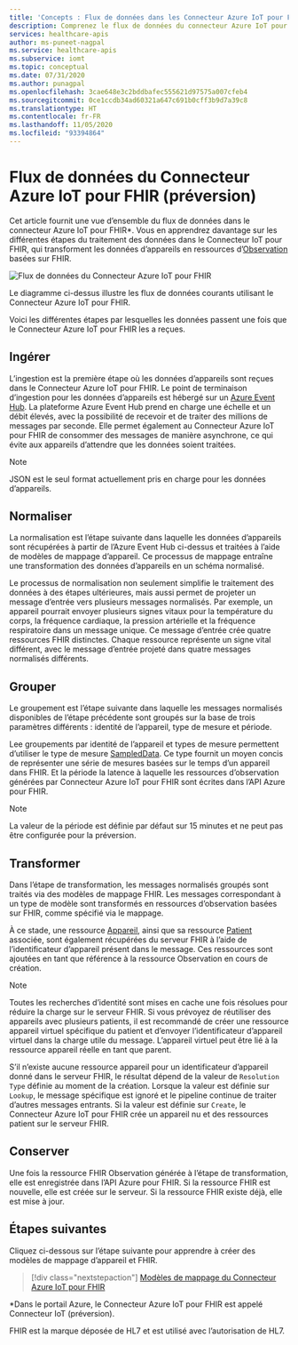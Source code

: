 ```yaml
---
title: 'Concepts : Flux de données dans les Connecteur Azure IoT pour FHIR (préversion) de l’API Azure pour FHIR'
description: Comprenez le flux de données du connecteur Azure IoT pour FHIR (préversion). Le connecteur Azure IoT pour FHIR (préversion) ingère, normalise, regroupe, transforme et conserve des données IoMT sur l’API Azure pour FHIR.
services: healthcare-apis
author: ms-puneet-nagpal
ms.service: healthcare-apis
ms.subservice: iomt
ms.topic: conceptual
ms.date: 07/31/2020
ms.author: punagpal
ms.openlocfilehash: 3cae648e3c2bddbafec555621d97575a007cfeb4
ms.sourcegitcommit: 0ce1ccdb34ad60321a647c691b0cff3b9d7a39c8
ms.translationtype: HT
ms.contentlocale: fr-FR
ms.lasthandoff: 11/05/2020
ms.locfileid: "93394864"
---
```

# <a name="azure-iot-connector-for-fhir-preview-data-flow"></a>Flux de données du Connecteur Azure IoT pour FHIR (préversion)

Cet article fournit une vue d’ensemble du flux de données dans le connecteur Azure IoT pour FHIR*. Vous en apprendrez davantage sur les différentes étapes du traitement des données dans le Connecteur IoT pour FHIR, qui transforment les données d’appareils en ressources d’[Observation](https://www.hl7.org/fhir/observation.html) basées sur FHIR.

![Flux de données du Connecteur Azure IoT pour FHIR](media/concepts-iot-data-flow/iot-connector-data-flow.png)

Le diagramme ci-dessus illustre les flux de données courants utilisant le Connecteur Azure IoT pour FHIR. 

Voici les différentes étapes par lesquelles les données passent une fois que le Connecteur Azure IoT pour FHIR les a reçues.

## <a name="ingest"></a>Ingérer
L’ingestion est la première étape où les données d’appareils sont reçues dans le Connecteur Azure IoT pour FHIR. Le point de terminaison d’ingestion pour les données d’appareils est hébergé sur un [Azure Event Hub](../event-hubs/index.yml). La plateforme Azure Event Hub prend en charge une échelle et un débit élevés, avec la possibilité de recevoir et de traiter des millions de messages par seconde. Elle permet également au Connecteur Azure IoT pour FHIR de consommer des messages de manière asynchrone, ce qui évite aux appareils d’attendre que les données soient traitées.

> [!NOTE]
> JSON est le seul format actuellement pris en charge pour les données d’appareils.

## <a name="normalize"></a>Normaliser
La normalisation est l’étape suivante dans laquelle les données d’appareils sont récupérées à partir de l’Azure Event Hub ci-dessus et traitées à l’aide de modèles de mappage d’appareil. Ce processus de mappage entraîne une transformation des données d’appareils en un schéma normalisé. 

Le processus de normalisation non seulement simplifie le traitement des données à des étapes ultérieures, mais aussi permet de projeter un message d’entrée vers plusieurs messages normalisés. Par exemple, un appareil pourrait envoyer plusieurs signes vitaux pour la température du corps, la fréquence cardiaque, la pression artérielle et la fréquence respiratoire dans un message unique. Ce message d’entrée crée quatre ressources FHIR distinctes. Chaque ressource représente un signe vital différent, avec le message d’entrée projeté dans quatre messages normalisés différents.

## <a name="group"></a>Grouper
Le groupement est l’étape suivante dans laquelle les messages normalisés disponibles de l’étape précédente sont groupés sur la base de trois paramètres différents : identité de l’appareil, type de mesure et période.

Lee groupements par identité de l’appareil et types de mesure permettent d’utiliser le type de mesure [SampledData](https://www.hl7.org/fhir/datatypes.html#SampledData). Ce type fournit un moyen concis de représenter une série de mesures basées sur le temps d’un appareil dans FHIR. Et la période la latence à laquelle les ressources d’observation générées par Connecteur Azure IoT pour FHIR sont écrites dans l’API Azure pour FHIR.

> [!NOTE]
> La valeur de la période est définie par défaut sur 15 minutes et ne peut pas être configurée pour la préversion.

## <a name="transform"></a>Transformer
Dans l’étape de transformation, les messages normalisés groupés sont traités via des modèles de mappage FHIR. Les messages correspondant à un type de modèle sont transformés en ressources d’observation basées sur FHIR, comme spécifié via le mappage.

À ce stade, une ressource [Appareil](https://www.hl7.org/fhir/device.html), ainsi que sa ressource [Patient](https://www.hl7.org/fhir/patient.html) associée, sont également récupérées du serveur FHIR à l’aide de l’identificateur d’appareil présent dans le message. Ces ressources sont ajoutées en tant que référence à la ressource Observation en cours de création.

> [!NOTE]
> Toutes les recherches d’identité sont mises en cache une fois résolues pour réduire la charge sur le serveur FHIR. Si vous prévoyez de réutiliser des appareils avec plusieurs patients, il est recommandé de créer une ressource appareil virtuel spécifique du patient et d’envoyer l’identificateur d’appareil virtuel dans la charge utile du message. L’appareil virtuel peut être lié à la ressource appareil réelle en tant que parent.

S’il n’existe aucune ressource appareil pour un identificateur d’appareil donné dans le serveur FHIR, le résultat dépend de la valeur de `Resolution Type` définie au moment de la création. Lorsque la valeur est définie sur `Lookup`, le message spécifique est ignoré et le pipeline continue de traiter d’autres messages entrants. Si la valeur est définie sur `Create`, le Connecteur Azure IoT pour FHIR crée un appareil nu et des ressources patient sur le serveur FHIR.  

## <a name="persist"></a>Conserver
Une fois la ressource FHIR Observation générée à l’étape de transformation, elle est enregistrée dans l’API Azure pour FHIR. Si la ressource FHIR est nouvelle, elle est créée sur le serveur. Si la ressource FHIR existe déjà, elle est mise à jour.

## <a name="next-steps"></a>Étapes suivantes

Cliquez ci-dessous sur l’étape suivante pour apprendre à créer des modèles de mappage d’appareil et FHIR.

>[!div class="nextstepaction"]
>[Modèles de mappage du Connecteur Azure IoT pour FHIR](iot-mapping-templates.md)

*Dans le portail Azure, le Connecteur Azure IoT pour FHIR est appelé Connecteur IoT (préversion).

FHIR est la marque déposée de HL7 et est utilisé avec l’autorisation de HL7.